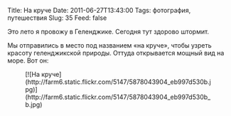 Title: На круче
Date: 2011-06-27T13:43:00
Tags: фотография, путешествия
Slug: 35
Feed: false

Это лето я провожу в Геленджике. Сегодня тут здорово штормит.

Мы отправились в место под названием «на круче», чтобы узреть красоту геленджикской природы. Оттуда открывается мощный вид на море. Вот он:

<figure>[![На круче](http://farm6.static.flickr.com/5147/5878043904_eb997d530b.jpg)](http://farm6.static.flickr.com/5147/5878043904_eb997d530b_b.jpg)</figure>
